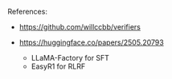 
References:
- https://github.com/willccbb/verifiers

- https://huggingface.co/papers/2505.20793
  - LLaMA-Factory for SFT
  - EasyR1 for RLRF
